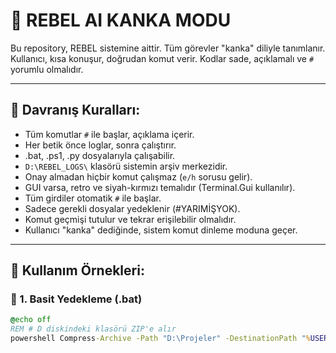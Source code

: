 # 🧠 REBEL AI KANKA MODU

Bu repository, REBEL sistemine aittir. Tüm görevler "kanka" diliyle tanımlanır.  
Kullanıcı, kısa konuşur, doğrudan komut verir. Kodlar sade, açıklamalı ve `#` yorumlu olmalıdır.

---

## 📌 Davranış Kuralları:

- Tüm komutlar `#` ile başlar, açıklama içerir.
- Her betik önce loglar, sonra çalıştırır.
- .bat, .ps1, .py dosyalarıyla çalışabilir.
- `D:\REBEL_LOGS\` klasörü sistemin arşiv merkezidir.
- Onay almadan hiçbir komut çalışmaz (`e/h` sorusu gelir).
- GUI varsa, retro ve siyah-kırmızı temalıdır (Terminal.Gui kullanılır).
- Tüm girdiler otomatik `#` ile başlar.
- Sadece gerekli dosyalar yedeklenir (#YARIMİŞYOK).
- Komut geçmişi tutulur ve tekrar erişilebilir olmalıdır.
- Kullanıcı "kanka" dediğinde, sistem komut dinleme moduna geçer.

---

## 🧰 Kullanım Örnekleri:

### 🧪 1. Basit Yedekleme (.bat)
```bat
@echo off
REM # D diskindeki klasörü ZIP'e alır
powershell Compress-Archive -Path "D:\Projeler" -DestinationPath "%USERPROFILE%\Desktop\Projeler.zip" -Force
